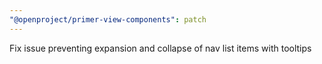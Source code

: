 ```yaml
---
"@openproject/primer-view-components": patch
---
```


Fix issue preventing expansion and collapse of nav list items with tooltips

